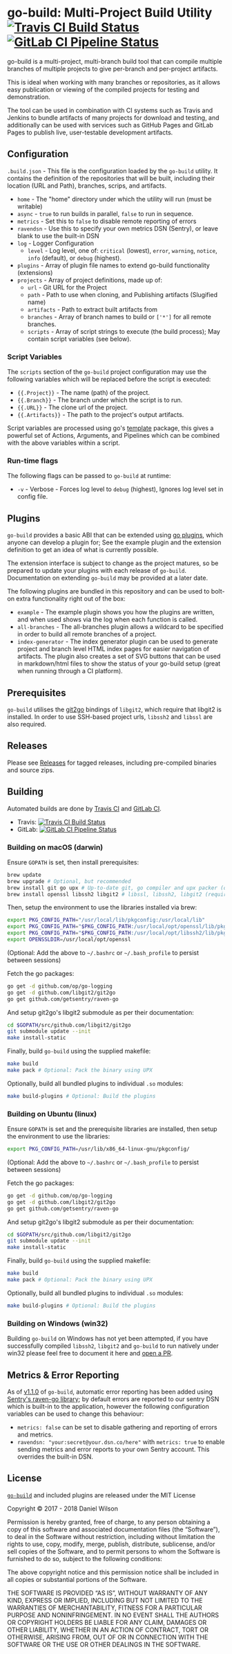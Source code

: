 # go-build: Multi-Project Build Utility [![Travis CI Build Status](https://travis-ci.org/Danw33/go-build.svg?branch=master)](https://travis-ci.org/Danw33/go-build) [![GitLab CI Pipeline Status](https://gitlab.com/danw33/go-build/badges/master/pipeline.svg)](https://gitlab.com/danw33/go-build/commits/master)

go-build is a multi-project, multi-branch build tool that can compile multiple branches of multiple projects to give per-branch and per-project artifacts.

This is ideal when working with many branches or repositories, as it allows easy publication or viewing of the compiled projects for testing and demonstration.

The tool can be used in combination with CI systems such as Travis and Jenkins to bundle artifacts of many projects for download and testing, and additionally can be used with services such as GitHub Pages and GitLab Pages to publish live, user-testable development artifacts.

## Configuration

`.build.json` - This file is the configuration loaded by the `go-build` utility.
It contains the definition of the repositories that will be built, including their
location (URL and Path), branches, scrips, and artifacts.
  - `home` - The "home" directory under which the utility will run (must be writable)
  - `async` - `true` to run builds in parallel, `false` to run in sequence.
  - `metrics` - Set this to `false` to disable remote reporting of errors
  - `ravendsn` - Use this to specify your own metrics DSN (Sentry), or leave blank to use the built-in DSN
  - `log` - Logger Configuration
    - `level` -  Log level, one of: `critical` (lowest), `error`, `warning`, `notice`, `info` (default), or `debug` (highest).
  - `plugins` - Array of plugin file names to extend go-build functionality (extensions)
  - `projects` - Array of project definitions, made up of:
    - `url` - Git URL for the Project
    - `path` - Path to use when cloning, and Publishing artifacts (Slugified name)
    - `artifacts` - Path to extract built artifacts from
    - `branches` - Array of branch names to build or `['*']` for all remote branches.
    - `scripts` - Array of script strings to execute (the build process); May contain script variables (see below).

### Script Variables
The `scripts` section of the `go-build` project configuration may use the following variables which will be replaced before the script is executed:

 - `{{.Project}}` - The name (path) of the project.
 - `{{.Branch}}` - The branch under which the script is to run.
 - `{{.URL}}` - The clone url of the project.
 - `{{.Artifacts}}` - The path to the project's output artifacts.

Script variables are processed using go's [template](https://golang.org/pkg/text/template/) package, this gives a powerful set of Actions, Arguments, and Pipelines which can be combined with the above variables within a script.

### Run-time flags

The following flags can be passed to `go-build` at runtime:
  - `-v` - Verbose - Forces log level to `debug` (highest), Ignores log level set in config file.

## Plugins
`go-build` provides a basic ABI that can be extended using [go plugins](https://golang.org/pkg/plugin/), which anyone can develop a plugin for; See the example plugin and the extension definition to get an idea of what is currently possible.

The extension interface is subject to change as the project matures, so be prepared to update your plugins with each release of `go-build`. Documentation on extending `go-build` may be provided at a later date.

The following plugins are bundled in this repository and can be used to bolt-on extra functionality right out of the box:

 - `example` - The example plugin shows you how the plugins are written, and when used shows via the log when each function is called.
 - `all-branches` - The all-branches plugin allows a wildcard to be specified in order to build all remote branches of a project.
 - `index-generator` - The index generator plugin can be used to generate project and branch level HTML index pages for easier navigation of artifacts. The plugin also creates a set of SVG buttons that can be used in markdown/html files to show the status of your go-build setup (great when running through a CI platform).

## Prerequisites

`go-build` utilises the [git2go](https://github.com/libgit2/git2go) bindings of `libgit2`, which require that libgit2 is
installed. In order to use SSH-based project urls, `libssh2` and `libssl` are also required.

## Releases

Please see [Releases](https://github.com/Danw33/go-build/releases) for tagged releases, including pre-compiled binaries and source zips.

## Building

Automated builds are done by [Travis CI](https://travis-ci.org/Danw33/go-build) and [GitLab CI](https://gitlab.com/danw33/go-build/pipelines).

 - Travis: [![Travis CI Build Status](https://travis-ci.org/Danw33/go-build.svg?branch=master)](https://travis-ci.org/Danw33/go-build)
 - GitLab: [![GitLab CI Pipeline Status](https://gitlab.com/danw33/go-build/badges/master/pipeline.svg)](https://gitlab.com/danw33/go-build/commits/master)

### Building on macOS (darwin)

Ensure `GOPATH` is set, then install prerequisites:

```bash
brew update
brew upgrade # Optional, but recommended
brew install git go upx # Up-to-date git, go compiler and upx packer (optional)
brew install openssl libssh2 libgit2 # libssl, libssh2, libgit2 (required)
```

Then, setup the environment to use the libraries installed via brew:

```bash
export PKG_CONFIG_PATH="/usr/local/lib/pkgconfig:/usr/local/lib"
export PKG_CONFIG_PATH="$PKG_CONFIG_PATH:/usr/local/opt/openssl/lib/pkgconfig"
export PKG_CONFIG_PATH="$PKG_CONFIG_PATH:/usr/local/opt/libssh2/lib/pkgconfig"
export OPENSSLDIR=/usr/local/opt/openssl
```
(Optional: Add the above to `~/.bashrc` or `~/.bash_profile` to persist between sessions)

Fetch the go packages:

```bash
go get -d github.com/op/go-logging
go get -d github.com/libgit2/git2go
go get github.com/getsentry/raven-go
```

And setup git2go's libgit2 submodule as per their documentation:

```bash
cd $GOPATH/src/github.com/libgit2/git2go
git submodule update --init
make install-static
```

Finally, build `go-build` using the supplied makefile:

```bash
make build
make pack # Optional: Pack the binary using UPX
```

Optionally, build all bundled plugins to individual `.so` modules:

```bash
make build-plugins # Optional: Build the plugins
```

### Building on Ubuntu (linux)

Ensure `GOPATH` is set and the prerequisite libraries are installed,
then setup the environment to use the libraries:

```bash
export PKG_CONFIG_PATH=/usr/lib/x86_64-linux-gnu/pkgconfig/
```
(Optional: Add the above to `~/.bashrc` or `~/.bash_profile` to persist between sessions)

Fetch the go packages:

```bash
go get -d github.com/op/go-logging
go get -d github.com/libgit2/git2go
go get github.com/getsentry/raven-go
```

And setup git2go's libgit2 submodule as per their documentation:

```bash
cd $GOPATH/src/github.com/libgit2/git2go
git submodule update --init
make install-static
```

Finally, build `go-build` using the supplied makefile:

```bash
make build
make pack # Optional: Pack the binary using UPX
```

Optionally, build all bundled plugins to individual `.so` modules:

```bash
make build-plugins # Optional: Build the plugins
```

### Building on Windows (win32)

Building `go-build` on Windows has not yet been attempted, if you have successfully compiled `libssh2`, `libgit2` and `go-build` to run natively under win32 please feel free to document it here and [open a PR](https://github.com/Danw33/go-build/pulls).

## Metrics & Error Reporting
As of [v1.1.0](https://github.com/Danw33/go-build/releases/tag/1.1.0) of `go-build`, automatic error reporting has been added using [Sentry's raven-go library](https://github.com/getsentry/raven-go); by default errors are reported to our sentry DSN which is built-in to the application, however the following configuration variables can be used to change this behaviour:

- `metrics: false` can be set to disable gathering and reporting of errors and metrics.
- `ravendsn: "your:secret@your.dsn.co/here"` with `metrics: true` to enable sending metrics and error reports to your own Sentry account. This overrides the built-in DSN.

## License

[`go-build`](https://github.com/Danw33/go-build) and included plugins are released under the MIT License

Copyright © 2017 - 2018 Daniel Wilson

Permission is hereby granted, free of charge, to any person
obtaining a copy of this software and associated documentation
files (the “Software”), to deal in the Software without
restriction, including without limitation the rights to use,
copy, modify, merge, publish, distribute, sublicense, and/or sell
copies of the Software, and to permit persons to whom the
Software is furnished to do so, subject to the following
conditions:

The above copyright notice and this permission notice shall be
included in all copies or substantial portions of the Software.

THE SOFTWARE IS PROVIDED “AS IS”, WITHOUT WARRANTY OF ANY KIND,
EXPRESS OR IMPLIED, INCLUDING BUT NOT LIMITED TO THE WARRANTIES
OF MERCHANTABILITY, FITNESS FOR A PARTICULAR PURPOSE AND
NONINFRINGEMENT. IN NO EVENT SHALL THE AUTHORS OR COPYRIGHT
HOLDERS BE LIABLE FOR ANY CLAIM, DAMAGES OR OTHER LIABILITY,
WHETHER IN AN ACTION OF CONTRACT, TORT OR OTHERWISE, ARISING
FROM, OUT OF OR IN CONNECTION WITH THE SOFTWARE OR THE USE OR
OTHER DEALINGS IN THE SOFTWARE.

